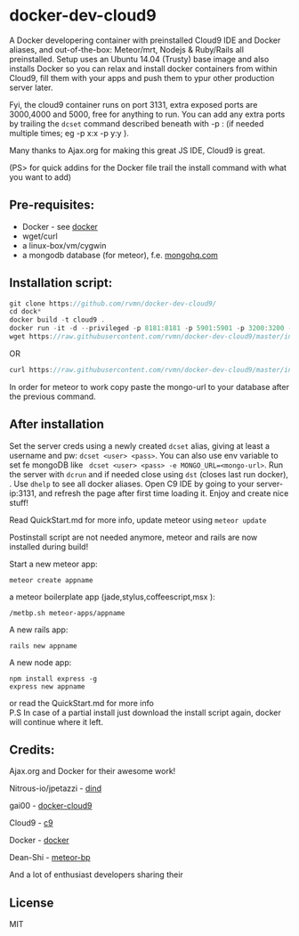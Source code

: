 docker-dev-cloud9
=================

A Docker developering container with preinstalled Cloud9 IDE and Docker aliases, and out-of-the-box: Meteor/mrt, Nodejs & Ruby/Rails all preinstalled.
Setup uses an Ubuntu 14.04 (Trusty) base image and also installs Docker so you can relax and install docker containers from within Cloud9, 
fill them with your apps and push them to ypur other production server later. 

Fyi, the cloud9 container runs on port 3131, extra exposed ports are 3000,4000 and 5000, free for anything to run.
You can add any extra ports by trailing the ```dcset``` command described beneath with -p <PORT>:<PORT> (if needed multiple times; eg -p x:x -p y:y ).

Many thanks to Ajax.org for making this great JS IDE, Cloud9 is great.

(PS> for quick addins for the Docker file trail the install command with what you want to add)

Pre-requisites:
----
  - Docker  - see [docker]
  - wget/curl
  - a linux-box/vm/cygwin
  - a mongodb database (for meteor), f.e. [mongohq.com](http://mongohq.com)
 
Installation script:
----
```js
git clone https://github.com/rvmn/docker-dev-cloud9/
cd dock*
docker build -t cloud9 .
docker run -it -d --privileged -p 8181:8181 -p 5901:5901 -p 3200:3200 -p 4000-5000:4000-5000 -v /root/:/workspace/ cloud9
wget https://raw.githubusercontent.com/rvmn/docker-dev-cloud9/master/install.sh && chmod +x install.sh && ./install.sh 
```
OR
```js
curl https://raw.githubusercontent.com/rvmn/docker-dev-cloud9/master/install.sh && chmod +x install.sh && ./install.sh 
```
In order for meteor to work copy paste the mongo-url to your database after the previous command.

After installation
------
Set the server creds using a newly created ``` dcset ``` alias, giving at least a username and pw: ``` dcset <user> <pass> ```. You can also
use env variable to set fe mongoDB like ``` dcset <user> <pass> -e MONGO_URL=<mongo-url>```.
Run the server with ``` dcrun ``` and if needed close using ``` dst ``` (closes last run docker), . Use ``` dhelp ``` to see all docker aliases. 
Open C9 IDE by going to your server-ip:3131, and refresh the page after first time loading it.
Enjoy and create nice stuff!

Read QuickStart.md for more info, update meteor using ``` meteor update ```

Postinstall script are not needed anymore, meteor and rails are now installed during build! 

Start a new meteor app:

```meteor create appname```
	
a meteor boilerplate app (jade,stylus,coffeescript,msx ): 

```/metbp.sh meteor-apps/appname```				

A new rails app:

```rails new appname```					
											        
A new node app:									    
```												      
npm install express -g							     
express new appname				     				
```													  
or read the QuickStart.md for more info				   
P.S In case of a partial install just download the install script again, docker will continue
where it left.

Credits:
----
Ajax.org and Docker for their awesome work!

Nitrous-io/jpetazzi - [dind]

gai00  - [docker-cloud9]

Cloud9 - [c9]

Docker - [docker]

Dean-Shi - [meteor-bp]

And a lot of enthusiast developers sharing their 

License
----

MIT

[dind]:https://github.com/nitrous-io/ubuntu-dind
[docker-cloud9]:https://github.com/gai00/docker-cloud9
[mongohq]:https://www.mongohq.com/
[c9]:http://cloud9.io
[docker]:http://docker.io
[meteor-bp]:https://github.com/Dean-Shi/Meteor-Boilerplate.git
